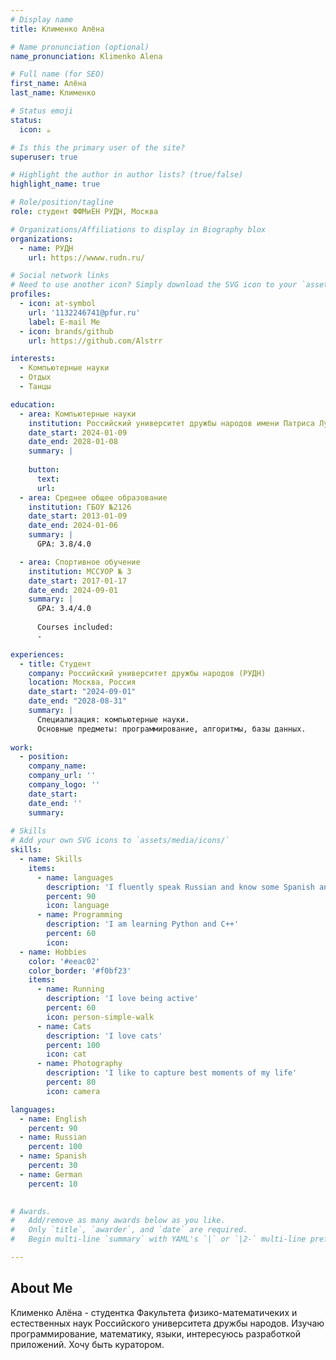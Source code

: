```yaml
---
# Display name
title: Клименко Алёна

# Name pronunciation (optional)
name_pronunciation: Klimenko Alena

# Full name (for SEO)
first_name: Алёна
last_name: Клименко 

# Status emoji
status:
  icon: ☕️

# Is this the primary user of the site?
superuser: true

# Highlight the author in author lists? (true/false)
highlight_name: true

# Role/position/tagline
role: студент ФФМиЕН РУДН, Москва

# Organizations/Affiliations to display in Biography blox
organizations:
  - name: РУДН
    url: https://wwww.rudn.ru/

# Social network links
# Need to use another icon? Simply download the SVG icon to your `assets/media/icons/` folder.
profiles:
  - icon: at-symbol
    url: '1132246741@pfur.ru'
    label: E-mail Me
  - icon: brands/github
    url: https://github.com/Alstrr

interests:
  - Компьютерные науки
  - Отдых
  - Танцы

education:
  - area: Компьютерные науки
    institution: Российский университет дружбы народов имени Патриса Лумумбы
    date_start: 2024-01-09
    date_end: 2028-01-08
    summary: | 
      
    button:
      text: 
      url: 
  - area: Среднее общее образование
    institution: ГБОУ №2126
    date_start: 2013-01-09
    date_end: 2024-01-06
    summary: |
      GPA: 3.8/4.0

  - area: Спортивное обучение
    institution: МССУОР № 3
    date_start: 2017-01-17
    date_end: 2024-09-01
    summary: | 
      GPA: 3.4/4.0
      
      Courses included:
      - 

experiences:
  - title: Студент
    company: Российский университет дружбы народов (РУДН)
    location: Москва, Россия
    date_start: "2024-09-01"
    date_end: "2028-08-31"
    summary: |
      Специализация: компьютерные науки.
      Основные предметы: программирование, алгоритмы, базы данных.
      
work:
  - position: 
    company_name: 
    company_url: ''
    company_logo: ''
    date_start: 
    date_end: ''
    summary: 
    
# Skills
# Add your own SVG icons to `assets/media/icons/`
skills:
  - name: Skills
    items:
      - name: languages
        description: 'I fluently speak Russian and know some Spanish and English'
        percent: 90
        icon: language
      - name: Programming
        description: 'I am learning Python and C++'
        percent: 60
        icon: 
  - name: Hobbies
    color: '#eeac02'
    color_border: '#f0bf23'
    items:
      - name: Running
        description: 'I love being active'
        percent: 60
        icon: person-simple-walk
      - name: Cats
        description: 'I love cats'
        percent: 100
        icon: cat
      - name: Photography
        description: 'I like to capture best moments of my life'
        percent: 80
        icon: camera

languages:
  - name: English
    percent: 90
  - name: Russian
    percent: 100
  - name: Spanish
    percent: 30
  - name: German
    percent: 10
        

# Awards.
#   Add/remove as many awards below as you like.
#   Only `title`, `awarder`, and `date` are required.
#   Begin multi-line `summary` with YAML's `|` or `|2-` multi-line prefix and indent 2 spaces below.

---
```


## About Me

Клименко Алёна - студентка Факультета физико-математичеких и естественных наук Российского университета дружбы народов. Изучаю программирование, математику, языки, интересуюсь разработкой приложений. Хочу быть куратором.              
